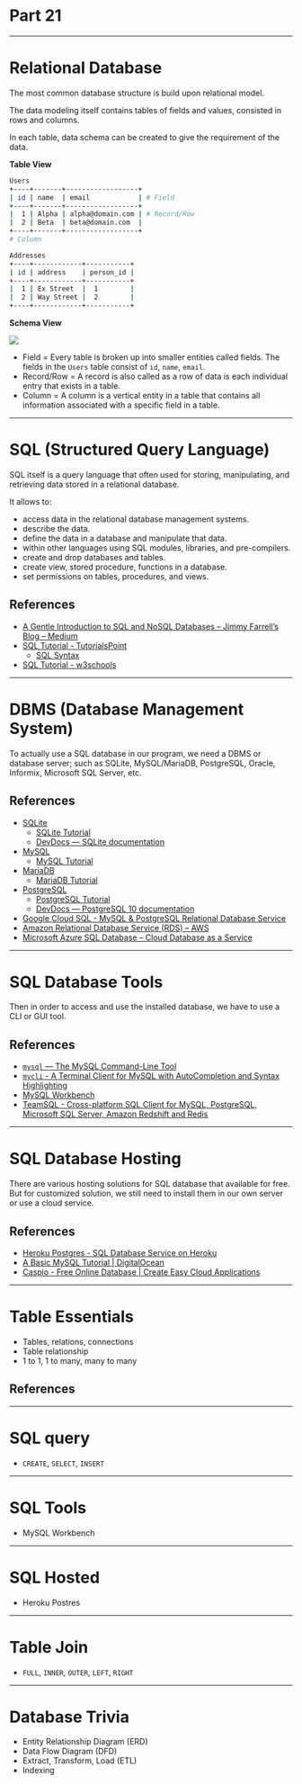 # Part 21

---

# Relational Database

The most common database structure is build upon relational model.

The data modeling itself contains tables of fields and values, consisted in rows and columns.

In each table, data schema can be created to give the requirement of the data.

**Table View**

```sh
Users
+----+-------+------------------+
| id | name  | email            | # Field
+----+-------+------------------+
|  1 | Alpha | alpha@domain.com | # Record/Row
|  2 | Beta  | beta@domain.com  |
+----+-------+------------------+
# Column

Addresses
+----+------------+-----------+
| id | address    | person_id |
+----+------------+-----------+
|  1 | Ex Street  |  1        |
|  2 | Way Street |  2        |
+----+------------+-----------+
```

**Schema View**

![](./assets/database-schema.svg)

* Field = Every table is broken up into smaller entities called fields. The fields in the `Users` table consist of `id`, `name`, `email`.
* Record/Row = A record is also called as a row of data is each individual entry that exists in a table.
* Column = A column is a vertical entity in a table that contains all information associated with a specific field in a table.

---

# SQL (Structured Query Language)

SQL itself is a query language that often used for storing, manipulating, and retrieving data stored in a relational database.

It allows to:

* access data in the relational database management systems.
* describe the data.
* define the data in a database and manipulate that data.
* within other languages using SQL modules, libraries, and pre-compilers.
* create and drop databases and tables.
* create view, stored procedure, functions in a database.
* set permissions on tables, procedures, and views.

## References

* [A Gentle Introduction to SQL and NoSQL Databases – Jimmy Farrell’s Blog – Medium](https://medium.com/jimmy-farrell/a-gentle-introduction-to-sql-and-nosql-databases-347e53056b06)
* [SQL Tutorial - TutorialsPoint](https://www.tutorialspoint.com/sql/index.htm)
  * [SQL Syntax](https://www.tutorialspoint.com/sql/sql-syntax.htm)
* [SQL Tutorial - w3schools](https://www.w3schools.com/sql/default.asp)

---

# DBMS (Database Management System)

To actually use a SQL database in our program, we need a DBMS or database server; such as SQLite, MySQL/MariaDB, PostgreSQL, Oracle, Informix, Microsoft SQL Server, etc.

## References

* [SQLite](https://www.sqlite.org)
  * [SQLite Tutorial](https://www.tutorialspoint.com/sqlite/index.htm)
  * [DevDocs — SQLite documentation](http://devdocs.io/sqlite)
* [MySQL](https://www.mysql.com)
  * [MySQL Tutorial](https://www.tutorialspoint.com/mysql/index.htm)
* [MariaDB](https://mariadb.org)
  * [MariaDB Tutorial](https://www.tutorialspoint.com/mariadb/index.htm)
* [PostgreSQL](https://www.postgresql.org)
  * [PostgreSQL Tutorial](https://www.tutorialspoint.com/postgresql/index.htm)
  * [DevDocs — PostgreSQL 10 documentation](http://devdocs.io/postgresql~10)
* [Google Cloud SQL - MySQL & PostgreSQL Relational Database Service](https://cloud.google.com/sql)
* [Amazon Relational Database Service (RDS) – AWS](https://aws.amazon.com/rds)
* [Microsoft Azure SQL Database – Cloud Database as a Service](https://azure.microsoft.com/en-us/services/sql-database)

---

# SQL Database Tools

Then in order to access and use the installed database, we have to use a CLI or GUI tool.

## References

* [`mysql` — The MySQL Command-Line Tool](https://dev.mysql.com/doc/refman/5.7/en/mysql.html)
* [`mycli` - A Terminal Client for MySQL with AutoCompletion and Syntax Highlighting](http://www.mycli.net)
* [MySQL Workbench](https://www.mysql.com/products/workbench)
* [TeamSQL - Cross-platform SQL Client for MySQL, PostgreSQL, Microsoft SQL Server, Amazon Redshift and Redis](https://teamsql.io)

---

# SQL Database Hosting

There are various hosting solutions for SQL database that available for free. But for customized solution, we still need to install them in our own server or use a cloud service.

## References

* [Heroku Postgres - SQL Database Service on Heroku](https://www.heroku.com/postgres)
* [A Basic MySQL Tutorial | DigitalOcean](https://www.digitalocean.com/community/tutorials/a-basic-mysql-tutorial)
* [Caspio - Free Online Database | Create Easy Cloud Applications](https://free.caspio.com)

---

# Table Essentials

* Tables, relations, connections
* Table relationship
* 1 to 1, 1 to many, many to many

## References

---

# SQL query

* `CREATE`, `SELECT`, `INSERT`

---

# SQL Tools

* MySQL Workbench

---

# SQL Hosted

* Heroku Postres

---

# Table Join

* `FULL`, `INNER`, `OUTER`, `LEFT`, `RIGHT`

---

# Database Trivia

* Entity Relationship Diagram (ERD)
* Data Flow Diagram (DFD)
* Extract, Transform, Load (ETL)
* Indexing
